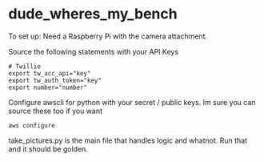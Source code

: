 # dude_wheres_my_bench

To set up:
Need a Raspberry Pi with the camera attachment.

Source the following statements with your API Keys
```
# Twillio
export tw_acc_api="key"
export tw_auth_token="key"
export number="number"
```

Configure awscli for python with your secret / public keys. Im sure you can source these too if you want
```
aws configure
```

take_pictures.py is the main file that handles logic and whatnot. Run that and it should be golden.
